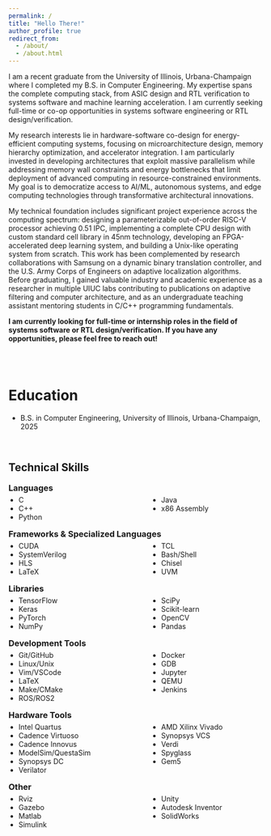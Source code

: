 ```yaml
---
permalink: /
title: "Hello There!"
author_profile: true
redirect_from: 
  - /about/
  - /about.html
---
```


I am a recent graduate from the University of Illinois, Urbana-Champaign where I completed my B.S. in Computer Engineering. My expertise spans the complete computing stack, from ASIC design and RTL verification to systems software and machine learning acceleration. I am currently seeking full-time or co-op opportunities in systems software engineering or RTL design/verification.

My research interests lie in hardware-software co-design for energy-efficient computing systems, focusing on microarchitecture design, memory hierarchy optimization, and accelerator integration. I am particularly invested in developing architectures that exploit massive parallelism while addressing memory wall constraints and energy bottlenecks that limit deployment of advanced computing in resource-constrained environments. My goal is to democratize access to AI/ML, autonomous systems, and edge computing technologies through transformative architectural innovations.

My technical foundation includes significant project experience across the computing spectrum: designing a parameterizable out-of-order RISC-V processor achieving 0.51 IPC, implementing a complete CPU design with custom standard cell library in 45nm technology, developing an FPGA-accelerated deep learning system, and building a Unix-like operating system from scratch. This work has been complemented by research collaborations with Samsung on a dynamic binary translation controller, and the U.S. Army Corps of Engineers on adaptive localization algorithms. Before graduating, I gained valuable industry and academic experience as a researcher in multiple UIUC labs contributing to publications on adaptive filtering and computer architecture, and as an undergraduate teaching assistant mentoring students in C/C++ programming fundamentals.


**I am currently looking for full-time or internship roles in the field of systems software or RTL design/verification. If you have any opportunities, please feel free to reach out!**


<br><br>

Education
======
* B.S. in Computer Engineering, University of Illinois, Urbana-Champaign, 2025

<br>

## Technical Skills

<h3 style="margin-bottom: 5px; margin-top: 10px;">Languages</h3>
<div style="display: flex; flex-wrap: wrap; gap: 60px; margin-bottom: 5px;">
<div style="flex: 1; min-width: 200px;">
<ul style="margin: 0; padding-left: 20px;">
<li>C</li>
<li>C++</li>
<li>Python</li>
</ul>
</div>
<div style="flex: 1; min-width: 200px;">
<ul style="margin: 0; padding-left: 20px;">
<li>Java</li>
<li>x86 Assembly</li>
</ul>
</div>
</div>

<h3 style="margin-bottom: 5px; margin-top: 15px;">Frameworks & Specialized Languages</h3>
<div style="display: flex; flex-wrap: wrap; gap: 60px; margin-bottom: 5px;">
<div style="flex: 1; min-width: 200px;">
<ul style="margin: 0; padding-left: 20px;">
<li>CUDA</li>
<li>SystemVerilog</li>
<li>HLS</li>
<li>LaTeX</li>
</ul>
</div>
<div style="flex: 1; min-width: 200px;">
<ul style="margin: 0; padding-left: 20px;">
<li>TCL</li>
<li>Bash/Shell</li>
<li>Chisel</li>
<li>UVM</li>
</ul>
</div>
</div>

<h3 style="margin-bottom: 5px; margin-top: 15px;">Libraries</h3>
<div style="display: flex; flex-wrap: wrap; gap: 60px; margin-bottom: 5px;">
<div style="flex: 1; min-width: 200px;">
<ul style="margin: 0; padding-left: 20px;">
<li>TensorFlow</li>
<li>Keras</li>
<li>PyTorch</li>
<li>NumPy</li>
</ul>
</div>
<div style="flex: 1; min-width: 200px;">
<ul style="margin: 0; padding-left: 20px;">
<li>SciPy</li>
<li>Scikit-learn</li>
<li>OpenCV</li>
<li>Pandas</li>
</ul>
</div>
</div>

<h3 style="margin-bottom: 5px; margin-top: 15px;">Development Tools</h3>
<div style="display: flex; flex-wrap: wrap; gap: 60px; margin-bottom: 5px;">
<div style="flex: 1; min-width: 200px;">
<ul style="margin: 0; padding-left: 20px;">
<li>Git/GitHub</li>
<li>Linux/Unix</li>
<li>Vim/VSCode</li>
<li>LaTeX</li>
<li>Make/CMake</li>
<li>ROS/ROS2</li>
</ul>
</div>
<div style="flex: 1; min-width: 200px;">
<ul style="margin: 0; padding-left: 20px;">
<li>Docker</li>
<li>GDB</li>
<li>Jupyter</li>
<li>QEMU</li>
<li>Jenkins</li>
</ul>
</div>
</div>

<h3 style="margin-bottom: 5px; margin-top: 15px;">Hardware Tools</h3>
<div style="display: flex; flex-wrap: wrap; gap: 60px; margin-bottom: 5px;">
<div style="flex: 1; min-width: 200px;">
<ul style="margin: 0; padding-left: 20px;">
<li>Intel Quartus</li>
<li>Cadence Virtuoso</li>
<li>Cadence Innovus</li>
<li>ModelSim/QuestaSim</li>
<li>Synopsys DC</li>
<li>Verilator</li>
</ul>
</div>
<div style="flex: 1; min-width: 200px;">
<ul style="margin: 0; padding-left: 20px;">
<li>AMD Xilinx Vivado</li>
<li>Synopsys VCS</li>
<li>Verdi</li>
<li>Spyglass</li>
<li>Gem5</li>
</ul>
</div>
</div>

<h3 style="margin-bottom: 5px; margin-top: 15px;">Other</h3>
<div style="display: flex; flex-wrap: wrap; gap: 60px; margin-bottom: 0;">
<div style="flex: 1; min-width: 200px;">
<ul style="margin: 0; padding-left: 20px;">
<li>Rviz</li>
<li>Gazebo</li>
<li>Matlab</li>
<li>Simulink</li>
</ul>
</div>
<div style="flex: 1; min-width: 200px;">
<ul style="margin: 0; padding-left: 20px;">
<li>Unity</li>
<li>Autodesk Inventor</li>
<li>SolidWorks</li>
</ul>
</div>
</div>